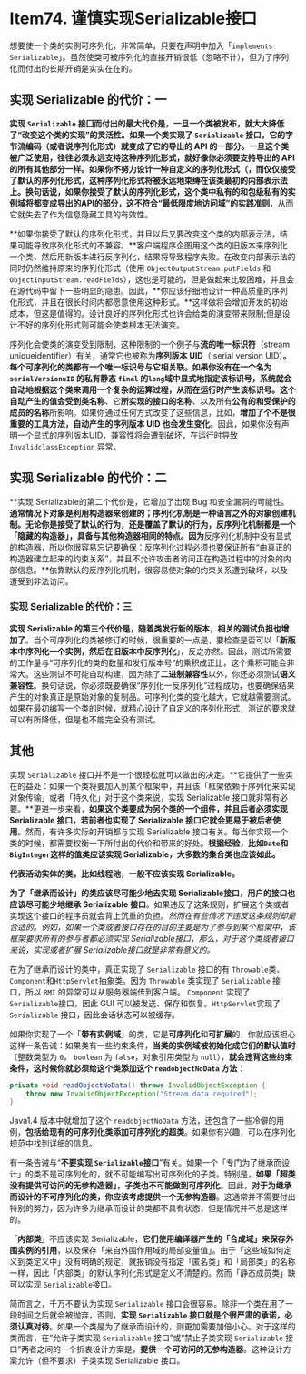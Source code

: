 # Item74. 谨慎实现Serializable接口

想要使一个类的实例可序列化，非常简单，只要在声明中加入「`implements Serializable`」。虽然使类可被序列化的直接开销很低（忽略不计），但为了序列化而付出的长期开销是实实在在的。





## 实现 Serializable 的代价：一



**实现 `Serializable` 接囗而付出的最大代价是，一旦一个类被发布，就大大降低了“改变这个类的实现”的灵活性。**如果一个类实现了 `Serializable` 接口，它的字节流编码（或者说序列化形式）就变成了它的导出的 API 的一部分。一旦这个类被广泛使用，往往必须永远支持这种序列化形式，就好像你必须要支持导出的 API 的所有其他部分一样。如果你不努力设计一种自定义的序列化形式（，而仅仅接受了默认的序列化形式，这种序列化形式将被永远地束缚在该类最初的内部表示法上。换句话说，如果你接受了默认的序列化形式，这个类中私有的和包级私有的实例域将都变成导出的API的部分，这**不符合“最低限度地访问域”的实践准则**，从而它就失去了作为信息隐藏工具的有效性。

**如果你接受了默认的序列化形式，并且以后又要改变这个类的内部表示法，结果可能导致序列化形式的不兼容。**客户端程序企图用这个类的旧版本来序列化一个类，然后用新版本进行反序列化，结果将导致程序失败。在改变内部表示法的同时仍然维持原来的序列化形式（使用 `ObjectOutputStream.putFields` 和 `ObjectInputStream.readFields`），这也是可能的，但是做起来比较困难，并且会在源代码中留下一些明显的隐患。因此，**你应该仔细地设计一种高质量的序列化形式，并且在很长时间内都愿意使用这种形式。**这样做将会增加开发的初始成本，但这是值得的。设计良好的序列化形式也许会给类的演变带来限制;但是设计不好的序列化形式则可能会使类根本无法演变。

序列化会使类的演变受到限制，这种限制的一个例子与**流的唯一标识符**（stream uniqueidentifier）有关，通常它也被称为**序列版本 UID**（ serial version UID）**。每个可序列化的类都有一个唯一标识号与它相关联。**如果你没有在一个名为 `serialVersionuID` 的私有静态 `final` 的`long`域中显式地指定该标识号，系统就会自动地根据这个类来调用一个复杂的运算过程，从而在运行时产生该标识号。这个自动产生的值会受到**类名称**、它**所实现的接口的名称**、以及所有**公有的和受保护的成员的名称**所影响。如果你通过任何方式改变了这些信息，比如，**增加了个不是很重要的工具方法，自动产生的序列版本 UID 也会发生变化**。因此，如果你没有声明一个显式的序列版本UID，兼容性将会遭到破坏，在运行时导致 `InvalidclassException` 异常。



## 实现 Serializable 的代价：二

**实现 Serializable的第二个代价是，它增加了岀现 Bug 和安全漏洞的可能性。**通常情况下对象是利用构造器来创建的；序列化机制是一种语言之外的对象创建机制。无论你是接受了默认的行为，还是覆盖了默认的行为，**反序列化机制都是一个「隐藏的构造器」**，具备与其他构造器相同的特点。因为**反序列化机制中没有显式的构造器，所以你很容易忘记要确保：反序列化过程必须也要保证所有“由真正的构造器建立起来的约束关系”，并且不允许攻击者访问正在构造过程中的对象的内部信息。**依靠默认的反序列化机制，很容易使对象的约束关系遭到破坏，以及遭受到非法访问。



### 实现 Serializable 的代价：三

**实现 Serializable 的第三个代价是，随着类发行新的版本，相关的测试负担也增加了**。当个可序列化的类被修订的时候，很重要的一点是，要检查是否可以「**新版本中序列化一个实例，然后在旧版本中反序列化**」，反之亦然。因此，测试所需要的工作量与“可序列化的类的数量和发行版本号”的乘积成正比，这个乘积可能会非常大。这些测试不可能自动构建，因为除了**二进制兼容性**以外，你还必须测试**语义兼容性**。换句话说，你必须既要确保“序列化一反序列化”过程成功，也要确保结果产生的对象真正是原始对象的复制品。可序列化类的变化越大，它就越需要测试。如果在最初编写一个类的时候，就精心设计了自定义的序列化形式，测试的要求就可以有所降低，但是也不能完全没有测试。



## 其他



实现 `Serializable` 接口并不是一个很轻松就可以做出的决定。**它提供了一些实在的益处：如果一个类将要加入到某个框架中，并且该「框架依赖于序列化来实现对象传输」或者「持久化」对于这个类来说，实现 Serializable 接口就非常有必要。**更进一步来看，**如果这个类要成为另个类的一个组件，并且后者必须实现 Serializable 接口，若前者也实现了 Serializable 接口它就会更易于被后者使用**。然而，有许多实际的开销都与实现 Serializable 接口有关。每当你实现一个类的时候，都需要权衡一下所付出的代价和带来的好处。**根据经验，比如`Date`和`BigInteger`这样的值类应该实现 Serializable，大多数的集合类也应该如此。**

**代表活动实体的类，比如线程池，一般不应该实现 Serializable。**



**为了「继承而设计」的类应该尽可能少地去实现 Serializable接口，用户的接口也应该尽可能少地继承 Serializable 接口**。如果违反了这条规则，扩展这个类或者实现这个接口的程序员就会背上沉重的负担。*然而在有些情况下违反这条规则却是合适的。例如，如果一个类或者接口存在的目的主要是为了参与到某个框架中，该框架要求所有的参与者都必须实现 Serializable接口，那么，对于这个类或者接口来说，实现或者扩展 Serializable接口就是非常有意义的。*



在为了继承而设计的类中，真正实现了 `Serializable` 接口的有 `Throwable`类、 `Component`和`HttpServlet`抽象类。因为 `Throwable` 类实现了 `Serializable` 接口，所以 `RMI` 的异常可以从服务器端传到客户端。 `Component` 实现了 `Serializable`接口，因此 GUI 可以被发送、保存和恢复。`HttpServlet`实现了 `Serializable` 接口，因此会话状态可以被缓存。



如果你实现了一个「**带有实例域**」的类，它是**可序列化**和**可扩展**的，你就应该担心这样一条告诫：如果类有一些约束条件，**当类的实例域被初始化成它们的默认值时**（整数类型为 `0`， `boolean` 为 `false`，对象引用类型为 `null`），**就会违背这些约束条件，这时候你就必须给这个类添加这个 `readobjectNoData` 方法**：



```java
private void readObjectNoData() throws InvalidObjectException {
    throw new InvalidObjectException("Stream data required");
}
```



Java1.4 版本中就增加了这个 `readobjectNoData` 方法，还包含了一些冷僻的用例，**包括给现有的可序列化类添加可序列化的超类**。如果你有兴趣，可以在序列化规范中找到详细的信息。



有一条告诫与“**不要实现 `Serializable`接口**”有关。如果一个「专门为了继承而设计」的类不是可序列化的，就不可能编写出可序列化的子类。特别是，**如果「超类没有提供可访问的无参构造器」，子类也不可能做到可序列化**。因此，**对于为继承而设计的不可序列化的类，你应该考虑提供一个无参构造器**。这通常并不需要付出特别的努力，因为许多为继承而设计的类都不具有状态，但是情况并不总是这样的。

「**内部类**」不应该实现 Serializable，**它们使用编译器产生的「合成域」来保存外围实例的引用**，以及保存「来自外围作用域的局部变量值」。由于「这些域如何定义到类定义中」没有明确的规定，就报销没有指定「匿名类」和「局部类」的名称一样，因此「内部类」的默认序列化形式是定义不清楚的。然而「静态成员类」缺可以实现 `Serializable`接口。



简而言之，千万不要认为实现 `Serializable` 接口会很容易。除非一个类在用了一段时间之后就会被抛弃，否则，**实现 `Serializable` 接口就是个很严肃的承诺，必须认真对待**。如果一个类是为了继承而设计的，则更加需要加倍小心。对于这样的类而言，在“允许子类实现 `Serializable` 接口”或“禁止子类实现 `Serializable` 接口”两者之间的一个折衷设计方案是，**提供一个可访问的无参构造器**。这种设计方案允许（但不要求）子类实现 Serializable 接口。